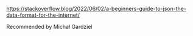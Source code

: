 https://stackoverflow.blog/2022/06/02/a-beginners-guide-to-json-the-data-format-for-the-internet/

Recommended by Michał Gardziel
